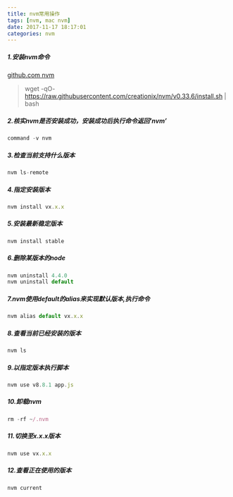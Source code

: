 ```yaml
---
title: nvm常用操作
tags: [nvm, mac nvm]
date: 2017-11-17 18:17:01
categories: nvm
---
```


##### 1.安装nvm命令
[github.com nvm](https://github.com/creationix/nvm)

> wget -qO- https://raw.githubusercontent.com/creationix/nvm/v0.33.6/install.sh | bash

##### 2.核实nvm是否安装成功，安装成功后执行命令返回’nvm’

```js
command -v nvm
```

##### 3.检查当前支持什么版本
```js
nvm ls-remote
```
<!--more-->
##### 4.指定安装版本
```js
nvm install vx.x.x
```

##### 5.安装最新稳定版本
```js
nvm install stable
```

##### 6.删除某版本的node

```js
nvm uninstall 4.4.0
nvm uninstall default
```
##### 7.nvm使用default的alias来实现默认版本,执行命令
```js
nvm alias default vx.x.x
```

##### 8.查看当前已经安装的版本
```js
nvm ls
```

##### 9.以指定版本执行脚本
```js
nvm use v8.8.1 app.js
```

##### 10.卸载nvm
```js
rm -rf ~/.nvm
```

##### 11.切换至x.x.x版本
```js
nvm use vx.x.x
```
##### 12.查看正在使用的版本
```js
nvm current
```